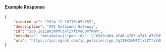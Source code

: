 <!-- Code generated for API Clients. DO NOT EDIT. -->

#### Example Response

```json
{
	"created_at": "2024-12-16T10:05:25Z",
	"description": "API Outbound Gateway",
	"id": "ipp_2qIIBKSmMfCtxlZYfiVdGpmfKmM",
	"metadata": "metadata={\"pod-id\": \"b3d9c464-4f48-4783-a741-d7d7d5db310f\"}",
	"uri": "https://api.ngrok.com/ip_policies/ipp_2qIIBKSmMfCtxlZYfiVdGpmfKmM"
}
```
